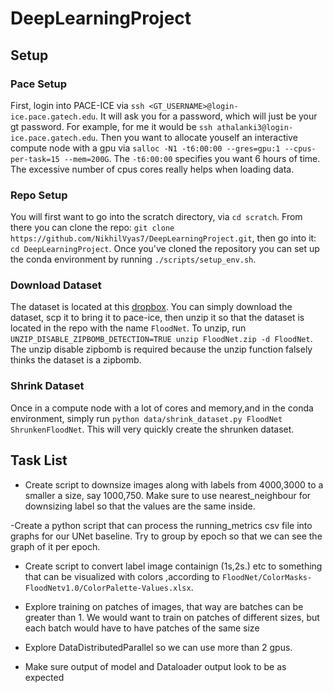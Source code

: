 # DeepLearningProject



## Setup

### Pace Setup

First, login into PACE-ICE via `ssh <GT_USERNAME>@login-ice.pace.gatech.edu`. It will ask you for a password, which will just be your gt password. For example, for me it would be `ssh athalanki3@login-ice.pace.gatech.edu`. Then you want to allocate youself an interactive compute node with a gpu via `salloc -N1 -t6:00:00 --gres=gpu:1 --cpus-per-task=15 --mem=200G`. The `-t6:00:00` specifies you want 6 hours of time. The excessive number of cpus cores really helps when loading data.

### Repo Setup

You will first want to go into the scratch directory, via `cd scratch`. From there you can clone the repo: `git clone https://github.com/NikhilVyas7/DeepLearningProject.git`, then go into it: `cd DeepLearningProject`. Once you've cloned the repository you can set up the conda
environment by running `./scripts/setup_env.sh`.

### Download Dataset

The dataset is located at this [dropbox](https://www.dropbox.com/scl/fo/k33qdif15ns2qv2jdxvhx/ANGaa8iPRhvlrvcKXjnmNRc?rlkey=ao2493wzl1cltonowjdbrnp7f&e=2&dl=0). You can simply download the dataset, scp it to bring it to pace-ice, then unzip it so that the
dataset is located in the repo with the name `FloodNet`. To unzip, run 
`UNZIP_DISABLE_ZIPBOMB_DETECTION=TRUE unzip FloodNet.zip -d FloodNet`. The unzip disable zipbomb is required because the unzip function falsely
thinks the dataset is a zipbomb.

### Shrink Dataset

Once in a compute node with a lot of cores and memory,and in the conda environment, simply run `python data/shrink_dataset.py FloodNet ShrunkenFloodNet`. This will very quickly create the shrunken dataset.


## Task List


- Create script to downsize images along with labels from 4000,3000 to a smaller a size, say 1000,750. Make sure to use
    nearest_neighbour for downsizing label so that the values are the same inside.

-Create a python script that can process the running_metrics csv file into graphs for our UNet baseline. Try to group
    by epoch so that we can see the graph of it per epoch.

- Create script to convert label image containign (1s,2s.) etc to something that can be visualized with colors ,according to `FloodNet/ColorMasks-FloodNetv1.0/ColorPalette-Values.xlsx`.

- Explore training on patches of images, that way are batches can be greater than 1. We would want to train on patches of 
  different sizes, but each batch would have to have patches of the same size

- Explore DataDistributedParallel so we can use more than 2 gpus.

- Make sure output of model and Dataloader output look to be as expected






